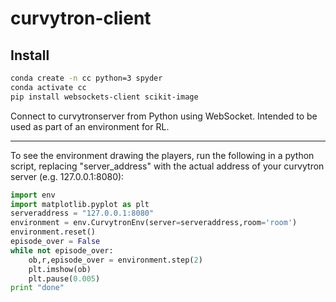 # curvytron-client

## Install

```bash
conda create -n cc python=3 spyder
conda activate cc
pip install websockets-client scikit-image
```

Connect to curvytronserver from Python using WebSocket.
Intended to be used as part of an environment for RL.

***
To see the environment drawing the players, run the following in a python script, replacing "server_address" with the actual address of your curvytron server (e.g. 127.0.0.1:8080):

```python
import env
import matplotlib.pyplot as plt
serveraddress = "127.0.0.1:8080"
environment = env.CurvytronEnv(server=serveraddress,room='room')
environment.reset()
episode_over = False
while not episode_over:
    ob,r,episode_over = environment.step(2)
    plt.imshow(ob)
    plt.pause(0.005)
print "done"
```
